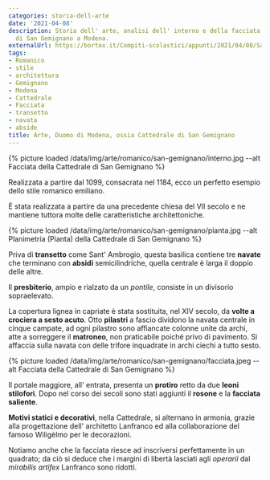 ```yaml
---
categories: storia-dell-arte
date: '2021-04-08'
description: Storia dell' arte, analisi dell' interno e della facciata della Cattedrale
  di San Gemignano a Modena.
externalUrl: https://bortox.it/Compiti-scolastici/appunti/2021/04/08/San-Gemignano-Duomo-Modena.html
tags:
- Romanico
- stile
- architettura
- Gemignano
- Modena
- Cattedrale
- Facciata
- transetto
- navata
- abside
title: Arte, Duomo di Modena, ossia Cattedrale di San Gemignano
---
```


{% picture loaded /data/img/arte/romanico/san-gemignano/interno.jpg --alt Facciata della Cattedrale di San Gemignano %}


Realizzata a partire dal 1099, consacrata nel 1184, ecco un perfetto esempio dello stile romanico emiliano. 

È stata realizzata a partire da una precedente chiesa del VII secolo e ne mantiene tuttora molte delle caratteristiche architettoniche.

{% picture loaded /data/img/arte/romanico/san-gemignano/pianta.jpg --alt Planimetria (Pianta) della Cattedrale di San Gemignano %}


Priva di **transetto** come Sant' Ambrogio, questa basilica contiene tre **navate** che terminano con **absidi** semicilindriche, quella centrale è larga il doppio delle altre. 

Il **presbiterio**, ampio e rialzato da un _pontile_, consiste in un divisorio sopraelevato. 

La copertura lignea in capriate è stata sostituita, nel XIV secolo, da **volte a crociera a sesto acuto**. Otto **pilastri** a fascio dividono la navata centrale in cinque campate, ad ogni pilastro sono affiancate colonne unite da archi, atte a sorreggere il **matroneo**, non praticabile poiché privo di pavimento. Si affaccia sulla navata con delle trifore inquadrate in archi ciechi a tutto sesto. 

{% picture loaded /data/img/arte/romanico/san-gemignano/facciata.jpeg --alt Facciata della Cattedrale di San Gemignano %}


Il portale maggiore, all' entrata, presenta un **protiro** retto da due **leoni stilofori**. Dopo nel corso dei secoli sono stati aggiunti il **rosone** e la **facciata saliente**.

**Motivi statici e decorativi**, nella Cattedrale, si alternano in armonia, grazie alla progettazione dell' architetto Lanfranco ed alla collaborazione del famoso Wiligèlmo per le decorazioni. 

Notiamo anche che la facciata riesce ad inscriversi perfettamente in un quadrato; da ciò si deduce che i margini di libertà lasciati agli _operarii_ dal _mirabilis artifex_ Lanfranco sono ridotti.
